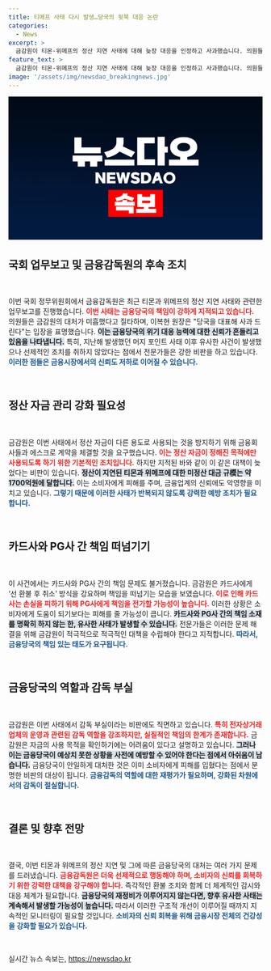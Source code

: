 ```yaml
---
title: 티메프 사태 다시 발생…당국의 뒷북 대응 논란
categories:
  - News
excerpt: >
  금감원이 티몬·위메프의 정산 지연 사태에 대해 늦장 대응을 인정하고 사과했습니다. 의원들은 금감원의 책임을 지적하며, 자금 관리 강화와 카드사에 책임 전가를 비판하고 있습니다. 금융당국의 부족한 예방 조치가 도마에 올랐습니다.
feature_text: >
  금감원이 티몬·위메프의 정산 지연 사태에 대해 늦장 대응을 인정하고 사과했습니다. 의원들은 금감원의 책임을 지적하며, 자금 관리 강화와 카드사에 책임 전가를 비판하고 있습니다. 금융당국의 부족한 예방 조치가 도마에 올랐습니다.
image: '/assets/img/newsdao_breakingnews.jpg'
---
```


<p><img src="/assets/img/newsdao_breakingnews.jpg" alt="cryptoinkorea 속보" /></p>

<h2 data-ke-size="size26">국회 업무보고 및 금융감독원의 후속 조치</h2>

<p data-ke-size="size16">&nbsp;</p>

<p>이번 국회 정무위원회에서 금융감독원은 최근 티몬과 위메프의 정산 지연 사태와 관련한 업무보고를 진행했습니다. <b><span style="color: #ee2323;">이번 사태는 금융당국의 책임이 강하게 지적되고 있습니다.</span></b> 의원들은 금감원의 대처가 미흡했다고 질타하며, 이복현 원장은 "당국을 대표해 사과 드린다"는 입장을 표명했습니다. <b><span style="background-color: #21538527;">이는 금융당국의 위기 대응 능력에 대한 신뢰가 흔들리고 있음을 나타냅니다.</span></b> 특히, 지난해 발생했던 머지 포인트 사태 이후 유사한 사건이 발생했으나 선제적인 조치를 취하지 않았다는 점에서 전문가들은 강한 비판을 하고 있습니다. <b><span style="color: #1a5490;">이러한 점들은 금융시장에서의 신뢰도 저하로 이어질 수 있습니다.</span></b></p>

<p data-ke-size="size16">&nbsp;</p>

<h2 data-ke-size="size26">정산 자금 관리 강화 필요성</h2>

<p data-ke-size="size16">&nbsp;</p>

<p>금감원은 이번 사태에서 정산 자금이 다른 용도로 사용되는 것을 방지하기 위해 금융회사들과 에스크로 계약을 체결할 것을 요구했습니다. <b><span style="color: #ee2323;">이는 정산 자금이 정해진 목적에만 사용되도록 하기 위한 기본적인 조치입니다.</span></b> 하지만 지적된 바와 같이 이 같은 대책이 늦었다는 비판이 있습니다. <b><span style="background-color: #21538527;">정산이 지연된 티몬과 위메프에 대한 미정산 대금 규模는 약 1700억원에 달합니다.</span></b> 이는 소비자에게 피해를 주며, 금융업계의 신뢰에도 악영향을 미치고 있습니다. <b><span style="color: #1a5490;">그렇기 때문에 이러한 사태가 반복되지 않도록 강력한 예방 조치가 필요합니다.</span></b></p>

<p data-ke-size="size16">&nbsp;</p>

<h2 data-ke-size="size26">카드사와 PG사 간 책임 떠넘기기</h2>

<p data-ke-size="size16">&nbsp;</p>

<p>이 사건에서는 카드사와 PG사 간의 책임 문제도 불거졌습니다. 금감원은 카드사에게 ‘선 환불 후 취소’ 방식을 강요하며 책임을 떠넘기는 모습을 보였습니다. <b><span style="color: #ee2323;">이로 인해 카드사는 손실을 피하기 위해 PG사에게 책임을 전가할 가능성이 높습니다.</span></b> 이러한 상황은 소비자에게 도움이 되기보다는 피해를 줄 가능성이 큽니다. <b><span style="background-color: #21538527;">카드사와 PG사 간의 책임 소재를 명확히 하지 않는 한, 유사한 사태가 발생할 수 있습니다.</span></b> 전문가들은 이러한 문제 해결을 위해 금감원이 적극적으로 적극적인 대책을 수립해야 한다고 지적합니다. <b><span style="color: #1a5490;">따라서, 금융당국의 책임 있는 태도가 요구됩니다.</span></b></p>

<p data-ke-size="size16">&nbsp;</p>

<h2 data-ke-size="size26">금융당국의 역할과 감독 부실</h2>

<p data-ke-size="size16">&nbsp;</p>

<p>금감원은 이번 사태에서 감독 부실이라는 비판에도 직면하고 있습니다. <b><span style="color: #ee2323;">특히 전자상거래업체의 운영과 관련된 감독 역할을 강조하지만, 실질적인 책임의 한계가 존재합니다.</span></b> 금감원은 자금의 사용 목적을 확인하기에는 어려움이 있다고 설명하고 있습니다. <b><span style="background-color: #21538527;">그러나 이는 금융당국이 예상치 못한 상황을 사전에 예방할 수 있어야 한다는 점에서 아쉬움이 남습니다.</span></b> 금융당국이 안일하게 대처한 것은 이미 소비자에게 피해를 입혔다는 점에서 분명한 비판의 대상이 됩니다. <b><span style="color: #1a5490;">금융감독의 역할에 대한 재평가가 필요하며, 강화된 차원에서의 감독이 절실합니다.</span></b></p>

<p data-ke-size="size16">&nbsp;</p>

<h2 data-ke-size="size26">결론 및 향후 전망</h2>

<p data-ke-size="size16">&nbsp;</p>

<p>결국, 이번 티몬과 위메프의 정산 지연 및 그에 따른 금융당국의 대처는 여러 가지 문제를 드러냈습니다. <b><span style="color: #ee2323;">금융감독원은 더욱 선제적으로 행동해야 하며, 소비자의 신뢰를 회복하기 위한 강력한 대책을 강구해야 합니다.</span></b> 즉각적인 환불 조치와 함께 더 체계적인 감시와 대응 체계가 필요합니다. <b><span style="background-color: #21538527;">금융당국의 재정비가 이루어지지 않는다면, 향후 유사한 사태는 계속해서 발생할 가능성이 높습니다.</span></b> 따라서 이러한 구조적 개선이 이루어질 때까지 지속적인 모니터링이 필요할 것입니다. <b><span style="color: #1a5490;">소비자의 신뢰 회복을 위해 금융시장 전체의 건강성을 강화할 필요가 있습니다.</span></b> </p>

<p data-ke-size="size16">&nbsp;</p>
실시간 뉴스 속보는, <a href="https://newsdao.kr" rel="dofollow">https://newsdao.kr</a>


